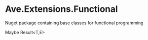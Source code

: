 # Ave.Extensions.Functional

Nuget package containing base classes for functional programming

Maybe<T>
Result<T,E>

